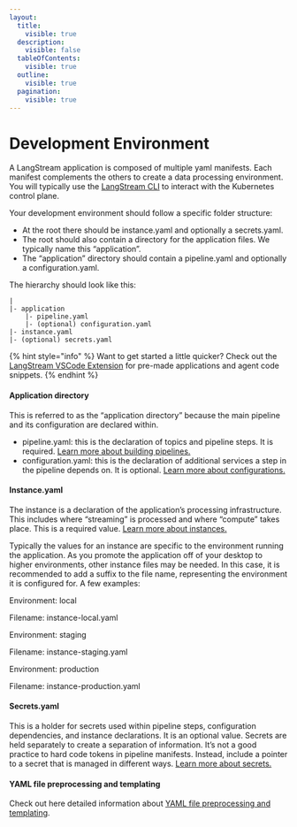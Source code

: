 ```yaml
---
layout:
  title:
    visible: true
  description:
    visible: false
  tableOfContents:
    visible: true
  outline:
    visible: true
  pagination:
    visible: true
---
```


# Development Environment

A LangStream application is composed of multiple yaml manifests. Each manifest complements the others to create a data processing environment. You will typically use the [LangStream CLI](../installation/langstream-cli.md) to interact with the Kubernetes control plane.&#x20;

Your development environment should follow a specific folder structure:

* At the root there should be instance.yaml and optionally a secrets.yaml.
* The root should also contain a directory for the application files. We typically name this “application”.
* The “application” directory should contain a pipeline.yaml and optionally a configuration.yaml.

The hierarchy should look like this:

```
|
|- application
    |- pipeline.yaml
    |- (optional) configuration.yaml
|- instance.yaml
|- (optional) secrets.yaml
```

{% hint style="info" %}
Want to get started a little quicker? Check out the [LangStream VSCode Extension](https://marketplace.visualstudio.com/items?itemName=DataStax.langstream) for pre-made applications and agent code snippets.
{% endhint %}

#### Application directory

This is referred to as the “application directory” because the main pipeline and its configuration are declared within.

* pipeline.yaml: this is the declaration of topics and pipeline steps. It is required. [Learn more about building pipelines.](../pipeline-agents/agent-messaging.md)
* configuration.yaml: this is the declaration of additional services a step in the pipeline depends on. It is optional. [Learn more about configurations.](configuration.md)

#### Instance.yaml

The instance is a declaration of the application’s processing infrastructure. This includes where “streaming” is processed and where “compute” takes place. This is a required value. [Learn more about instances.](instances.md)

Typically the values for an instance are specific to the environment running the application. As you promote the application off of your desktop to higher environments, other instance files may be needed. In this case, it is recommended to add a suffix to the file name, representing the environment it is configured for. A few examples:

Environment: local

Filename: instance-local.yaml


Environment: staging

Filename: instance-staging.yaml


Environment: production

Filename: instance-production.yaml

#### Secrets.yaml

This is a holder for secrets used within pipeline steps, configuration dependencies, and instance declarations. It is an optional value. Secrets are held separately to create a separation of information. It’s not a good practice to hard code tokens in pipeline manifests. Instead, include a pointer to a secret that is managed in different ways. [Learn more about secrets.](secrets.md)

#### YAML file preprocessing and templating

Check out here detailed information about [YAML file preprocessing and templating](yaml-templates.md).